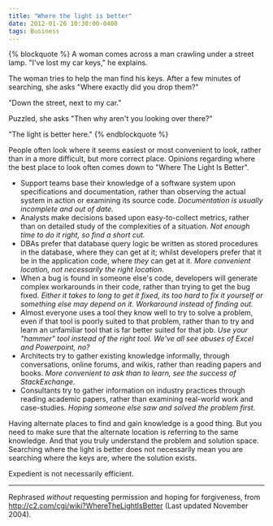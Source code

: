 ```yaml
---
title: "Where the light is better"
date: 2012-01-26 10:30:00-0400
tags: Business
---
```


{% blockquote %}
A woman comes across a man crawling under a street lamp. "I've lost my car keys," he explains.

The woman tries to help the man find his keys. After a few minutes of searching, she asks "Where exactly did you drop them?"

"Down the street, next to my car."

Puzzled, she asks "Then why aren't you looking over there?"

"The light is better here."
{% endblockquote %}

People often look where it seems easiest or most convenient to look, rather than in a more difficult, but more correct place. Opinions regarding where the best place to look often comes down to "Where The Light Is Better".

* Support teams base their knowledge of a software system upon specifications and documentation, rather than observing the actual system in action or examining its source code. *Documentation is usually incomplete and out of date.*
* Analysts make decisions based upon easy-to-collect metrics, rather than on detailed study of the complexities of a situation. *Not enough time to do it right, so find a short cut.*
* DBAs prefer that database query logic be written as stored procedures in the database, where they can get at it; whilst developers prefer that it be in the application code, where *they* can get at it. *More convenient location, not necessarily the right location.*
* When a bug is found in someone else's code, developers will generate complex workarounds in their code, rather than trying to get the bug fixed. *Either it takes to long to get it fixed, its too hard to fix it yourself or something else may depend on it. Workaround instead of finding out.*
* Almost everyone uses a tool they know well to try to solve a problem, even if that tool is poorly suited to that problem, rather than to try and learn an unfamiliar tool that is far better suited for that job. *Use your "hammer" tool instead of the right tool. We've all see abuses of Excel and Powerpoint, no?*
* Architects try to gather existing knowledge informally, through conversations, online forums, and wikis, rather than reading papers and books. *More convenient to ask than to learn, see the success of StackExchange.*
* Consultants try to gather information on industry practices through reading academic papers, rather than examining real-world work and case-studies. *Hoping someone else saw and solved the problem first.*

Having alternate places to find and gain knowledge is a good thing. But you need to make sure that the alternate location is referring to the same knowledge. And that you truly understand the problem and solution space. Searching where the light is better does not necessarily mean you are searching where the keys are, where the solution exists. 

Expedient is not necessarily efficient.

---

Rephrased *without* requesting permission and hoping for forgiveness, from <http://c2.com/cgi/wiki?WhereTheLightIsBetter> (Last updated November 2004).
